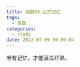 ```yaml
---
title: 高数04-公式记忆
tags:
  - 高数
categories:
  - study
date: 2022-07-09 00:00:04
---
```


唯有记忆，才能滚瓜烂熟。

<!-- more -->





